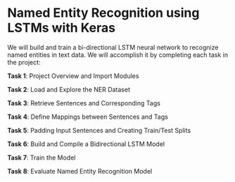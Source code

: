 # Named Entity Recognition using LSTMs with Keras

We will build and train a bi-directional LSTM neural network to recognize named entities in text data. We will accomplish it by completing each task in the project:

**Task 1**:  Project Overview and Import Modules

**Task 2**: Load and Explore the NER Dataset

**Task 3**: Retrieve Sentences and Corresponding Tags

**Task 4**: Define Mappings between Sentences and Tags

**Task 5**: Padding Input Sentences and Creating Train/Test Splits

**Task 6**: Build and Compile a Bidirectional LSTM Model

**Task 7**: Train the Model

**Task 8**:  Evaluate Named Entity Recognition Model

